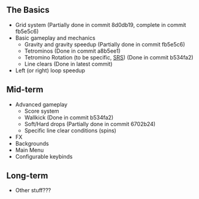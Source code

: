 ## The Basics
* Grid system (Partially done in commit 8d0db19, complete in commit fb5e5c6)
* Basic gameplay and mechanics
  * Gravity and gravity speedup (Partially done in commit fb5e5c6)
  * Tetrominos (Done in commit a8b5ee1)
  * Tetromino Rotation (to be specific, [SRS](http://tetris.wikia.com/wiki/SRS)) (Done in commit b534fa2)
  * Line clears (Done in latest commit)
* Left (or right) loop speedup

## Mid-term
* Advanced gameplay
  * Score system
  * Wallkick (Done in commit b534fa2)
  * Soft/Hard drops (Partially done in commit 6702b24)
  * Specific line clear conditions (spins)
* FX
* Backgrounds
* Main Menu
* Configurable keybinds

## Long-term
* Other stuff???
